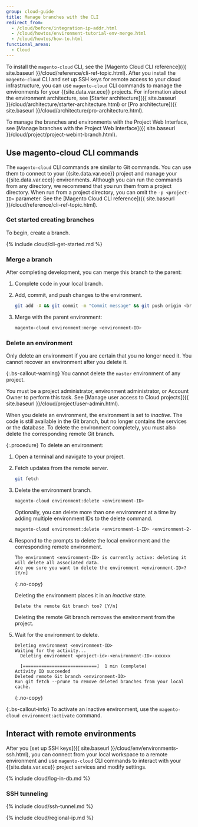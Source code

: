 ```yaml
---
group: cloud-guide
title: Manage branches with the CLI
redirect_from:
  - /cloud/before/integration-ip-addr.html
  - /cloud/howtos/environment-tutorial-env-merge.html
  - /cloud/howtos/how-to.html
functional_areas:
  - Cloud
---
```


To install the `magento-cloud` CLI, see the [Magento Cloud CLI reference]({{ site.baseurl }}/cloud/reference/cli-ref-topic.html). After you install the `magento-cloud` CLI and set up SSH keys for remote access to your cloud infrastructure, you can use `magento-cloud` CLI commands to manage the environments for your {{site.data.var.ece}} projects. For information about the environment architecture, see [Starter architecture]({{ site.baseurl }}/cloud/architecture/starter-architecture.html) or [Pro architecture]({{ site.baseurl }}/cloud/architecture/pro-architecture.html).

To manage the branches and environments with the Project Web Interface, see [Manage branches with the Project Web Interface]({{ site.baseurl }}/cloud/project/project-webint-branch.html).

## Use magento-cloud CLI commands

The `magento-cloud` CLI commands are similar to Git commands. You can use them to connect to your {{site.data.var.ece}} project and manage your {{site.data.var.ece}} environments. Although you can run the commands from any directory, we recommend that you run them from a project directory. When run from a project directory, you can omit the `-p <project-ID>` parameter. See the [Magento Cloud CLI reference]({{ site.baseurl }}/cloud/reference/cli-ref-topic.html).

### Get started creating branches

To begin, create a branch.

{% include cloud/cli-get-started.md %}

### Merge a branch

After completing development, you can merge this branch to the parent:

1. Complete code in your local branch.

1. Add, commit, and push changes to the environment.

   ```bash
   git add -A && git commit -m "Commit message" && git push origin <branch-name>
   ```

1. Merge with the parent environment:

   ```bash
   magento-cloud environment:merge <environment-ID>
   ```

### Delete an environment

Only delete an environment if you are certain that you no longer need it. You cannot recover an environment after you delete it.

{:.bs-callout-warning}
You cannot delete the `master` environment of any project.

You must be a project administrator, environment administrator, or Account Owner to perform this task. See [Manage user access to Cloud projects]({{ site.baseurl }}/cloud/project/user-admin.html).

When you delete an environment, the environment is set to _inactive_. The code is still available in the Git branch, but no longer contains the services or the database. To delete the environment completely, you must also delete the corresponding remote Git branch.

{:.procedure}
To delete an environment:

1. Open a terminal and navigate to your project.

1. Fetch updates from the remote server.

   ```bash
   git fetch
   ```

1. Delete the environment branch.

   ```bash
   magento-cloud environment:delete <environment-ID>
   ```

   Optionally, you can delete more than one environment at a time by adding multiple environment IDs to the delete command.

   ```bash
   magento-cloud environment:delete <environment-1-ID> <environment-2-ID>
   ```

1. Respond to the prompts to delete the local environment and the corresponding remote environment.

   ```terminal
   The environment <environment-ID> is currently active: deleting it will delete all associated data.
   Are you sure you want to delete the environment <environment-ID>? [Y/n]
   ```
   {:.no-copy}

   Deleting the environment places it in an _inactive_ state.

   ```terminal
   Delete the remote Git branch too? [Y/n]
   ```

   Deleting the remote Git branch removes the environment from the project.

1. Wait for the environment to delete.

   ```terminal
   Deleting environment <environment-ID>
   Waiting for the activity...
     Deleting environment <project-id>-<environment-ID>-xxxxxx

     [============================]  1 min (complete)
   Activity ID succeeded
   Deleted remote Git branch <environment-ID>
   Run git fetch --prune to remove deleted branches from your local cache.
   ```
   {:.no-copy}

{:.bs-callout-info}
To activate an inactive environment, use the `magento-cloud environment:activate` command.

## Interact with remote environments

After you [set up SSH keys]({{ site.baseurl }}/cloud/env/environments-ssh.html), you can connect from your local workspace to a remote environment and use `magento-cloud` CLI commands to interact with your {{site.data.var.ece}} project services and modify settings.

{% include cloud/log-in-db.md %}

### SSH tunneling

{% include cloud/ssh-tunnel.md %}

{% include cloud/regional-ip.md %}
